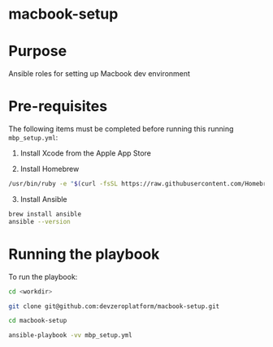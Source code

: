 # macbook-setup

# Purpose

Ansible roles for setting up Macbook dev environment

# Pre-requisites

The following items must be completed before running this running `mbp_setup.yml`:

1. Install Xcode from the Apple App Store

2. Install Homebrew

```bash
/usr/bin/ruby -e "$(curl -fsSL https://raw.githubusercontent.com/Homebrew/install/master/install)"
```

3. Install Ansible

```bash
brew install ansible
ansible --version
```

# Running the playbook

To run the playbook:

```bash
cd <workdir>

git clone git@github.com:devzeroplatform/macbook-setup.git

cd macbook-setup

ansible-playbook -vv mbp_setup.yml
```